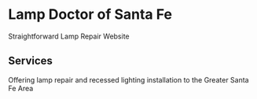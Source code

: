 # Lamp Doctor of Santa Fe 
Straightforward Lamp Repair Website


## Services 
Offering lamp repair and recessed lighting installation to the Greater Santa Fe Area
